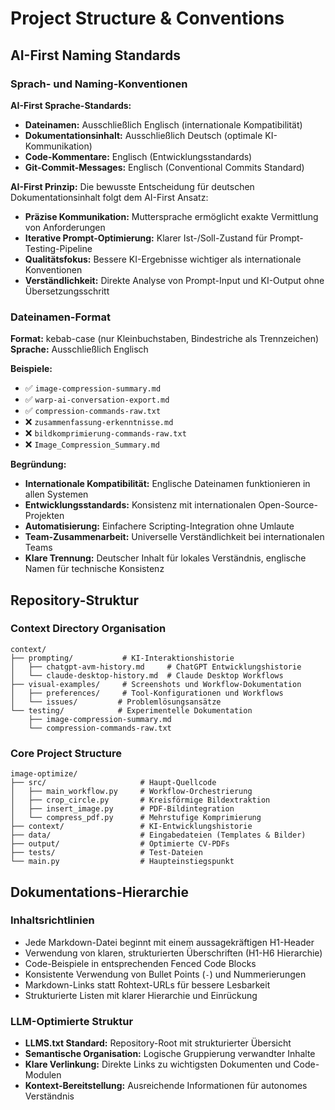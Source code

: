 # Project Structure & Conventions

## AI-First Naming Standards

### Sprach- und Naming-Konventionen

**AI-First Sprache-Standards:**
- **Dateinamen:** Ausschließlich Englisch (internationale Kompatibilität)
- **Dokumentationsinhalt:** Ausschließlich Deutsch (optimale KI-Kommunikation)
- **Code-Kommentare:** Englisch (Entwicklungsstandards)
- **Git-Commit-Messages:** Englisch (Conventional Commits Standard)

**AI-First Prinzip:**
Die bewusste Entscheidung für deutschen Dokumentationsinhalt folgt dem AI-First Ansatz:
- **Präzise Kommunikation:** Muttersprache ermöglicht exakte Vermittlung von Anforderungen
- **Iterative Prompt-Optimierung:** Klarer Ist-/Soll-Zustand für Prompt-Testing-Pipeline
- **Qualitätsfokus:** Bessere KI-Ergebnisse wichtiger als internationale Konventionen
- **Verständlichkeit:** Direkte Analyse von Prompt-Input und KI-Output ohne Übersetzungsschritt

### Dateinamen-Format

**Format:** kebab-case (nur Kleinbuchstaben, Bindestriche als Trennzeichen)
**Sprache:** Ausschließlich Englisch

**Beispiele:**
- ✅ `image-compression-summary.md`
- ✅ `warp-ai-conversation-export.md`
- ✅ `compression-commands-raw.txt`
- ❌ `zusammenfassung-erkenntnisse.md`
- ❌ `bildkomprimierung-commands-raw.txt`
- ❌ `Image_Compression_Summary.md`

**Begründung:**
- **Internationale Kompatibilität:** Englische Dateinamen funktionieren in allen Systemen
- **Entwicklungsstandards:** Konsistenz mit internationalen Open-Source-Projekten
- **Automatisierung:** Einfachere Scripting-Integration ohne Umlaute
- **Team-Zusammenarbeit:** Universelle Verständlichkeit bei internationalen Teams
- **Klare Trennung:** Deutscher Inhalt für lokales Verständnis, englische Namen für technische Konsistenz

## Repository-Struktur

### Context Directory Organisation

```
context/
├── prompting/           # KI-Interaktionshistorie
│   ├── chatgpt-avm-history.md     # ChatGPT Entwicklungshistorie
│   └── claude-desktop-history.md  # Claude Desktop Workflows
├── visual-examples/     # Screenshots und Workflow-Dokumentation
│   ├── preferences/     # Tool-Konfigurationen und Workflows
│   └── issues/         # Problemlösungsansätze
└── testing/            # Experimentelle Dokumentation
    ├── image-compression-summary.md
    └── compression-commands-raw.txt
```

### Core Project Structure

```
image-optimize/
├── src/                     # Haupt-Quellcode
│   ├── main_workflow.py     # Workflow-Orchestrierung
│   ├── crop_circle.py       # Kreisförmige Bildextraktion
│   ├── insert_image.py      # PDF-Bildintegration
│   └── compress_pdf.py      # Mehrstufige Komprimierung
├── context/                 # KI-Entwicklungshistorie
├── data/                    # Eingabedateien (Templates & Bilder)
├── output/                  # Optimierte CV-PDFs
├── tests/                   # Test-Dateien
└── main.py                  # Haupteinstiegspunkt
```

## Dokumentations-Hierarchie

### Inhaltsrichtlinien
- Jede Markdown-Datei beginnt mit einem aussagekräftigen H1-Header
- Verwendung von klaren, strukturierten Überschriften (H1-H6 Hierarchie)
- Code-Beispiele in entsprechenden Fenced Code Blocks
- Konsistente Verwendung von Bullet Points (`-`) und Nummerierungen
- Markdown-Links statt Rohtext-URLs für bessere Lesbarkeit
- Strukturierte Listen mit klarer Hierarchie und Einrückung

### LLM-Optimierte Struktur
- **LLMS.txt Standard:** Repository-Root mit strukturierter Übersicht
- **Semantische Organisation:** Logische Gruppierung verwandter Inhalte
- **Klare Verlinkung:** Direkte Links zu wichtigsten Dokumenten und Code-Modulen
- **Kontext-Bereitstellung:** Ausreichende Informationen für autonomes Verständnis